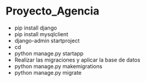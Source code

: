 # Proyecto_Agencia
- pip install django
- pip install mysqlclient
- django-admin startproject <nombredelproyecto>
- cd <nombredelproyecto>
- python manage.py startapp <nombredelaApp>
- Realizar las migraciones y aplicar la base de datos
- python manage.py makemigrations
- python manage.py migrate
